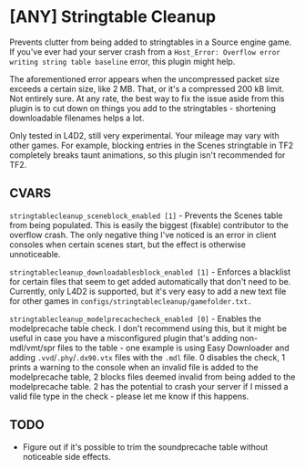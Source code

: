 # [ANY] Stringtable Cleanup

Prevents clutter from being added to stringtables in a Source engine game.  If you've ever had your server crash from a `Host_Error: Overflow error writing string table baseline` error, this plugin might help.

The aforementioned error appears when the uncompressed packet size exceeds a certain size, like 2 MB.  That, or it's a compressed 200 kB limit. Not entirely sure.  At any rate, the best way to fix the issue aside from this plugin is to cut down on things you add to the stringtables - shortening downloadable filenames helps a lot.

Only tested in L4D2, still very experimental. Your mileage may vary with other games.  For example, blocking entries in the Scenes stringtable in TF2 completely breaks taunt animations, so this plugin isn't recommended for TF2.

## CVARS

`stringtablecleanup_sceneblock_enabled [1]` - Prevents the Scenes table from being populated.  This is easily the biggest (fixable) contributor to the overflow crash.  The only negative thing I've noticed is an error in client consoles when certain scenes start, but the effect is otherwise unnoticeable.

`stringtablecleanup_downloadablesblock_enabled [1]` - Enforces a blacklist for certain files that seem to get added automatically that don't need to be. Currently, only L4D2 is supported, but it's very easy to add a new text file for other games in `configs/stringtablecleanup/gamefolder.txt.`

`stringtablecleanup_modelprecachecheck_enabled [0]` - Enables the modelprecache table check. I don't recommend using this, but it might be useful in case you have a misconfigured plugin that's adding non-mdl/vmt/spr files to the table - one example is using Easy Downloader and adding `.vvd`/`.phy`/`.dx90.vtx` files with the `.mdl` file. 0 disables the check, 1 prints a warning to the console when an invalid file is added to the modelprecache table, 2 blocks files deemed invalid from being added to the modelprecache table. 2 has the potential to crash your server if I missed a valid file type in the check - please let me know if this happens.

## TODO

- Figure out if it's possible to trim the soundprecache table without noticeable side effects.
